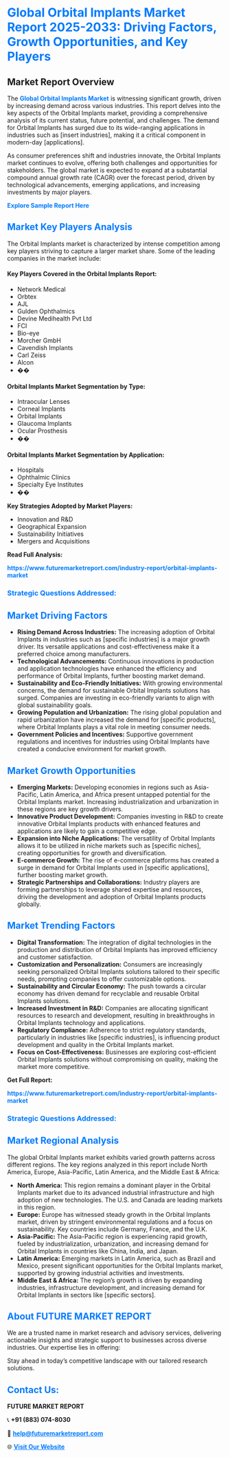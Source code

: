 <h1 style="color: #007BFF;">Global Orbital Implants Market Report 2025-2033: Driving Factors, Growth Opportunities, and Key Players</h1>

<section id="overview">
<h2>Market Report Overview</h2>
<p>The <a href="https://www.futuremarketreport.com/industry-report/orbital-implants-market" style="color: #007BFF; text-decoration: none;"><strong>Global Orbital Implants Market</strong></a> is witnessing significant growth, driven by increasing demand across various industries. This report delves into the key aspects of the Orbital Implants market, providing a comprehensive analysis of its current status, future potential, and challenges. The demand for Orbital Implants has surged due to its wide-ranging applications in industries such as [insert industries], making it a critical component in modern-day [applications].</p>
<p>As consumer preferences shift and industries innovate, the Orbital Implants market continues to evolve, offering both challenges and opportunities for stakeholders. The global market is expected to expand at a substantial compound annual growth rate (CAGR) over the forecast period, driven by technological advancements, emerging applications, and increasing investments by major players.</p>
</section>

<section id="overview">
<p><a href="https://www.futuremarketreport.com/request-sample/reportId=113663" style="color: #007BFF; text-decoration: none;"><strong>Explore Sample Report Here</strong></a></p>
</section>

<section id="key-players">
<h2 style="color: #007BFF;">Market Key Players Analysis</h2>
<p>The Orbital Implants market is characterized by intense competition among key players striving to capture a larger market share. Some of the leading companies in the market include:</p>
<h4>Key Players Covered in the Orbital Implants Report:</h4>
<ul><li>Network Medical</li><li>Orbtex</li><li>AJL</li><li>Gulden Ophthalmics</li><li>Devine Medihealth Pvt Ltd</li><li>FCI</li><li>Bio-eye</li><li>Morcher GmbH</li><li>Cavendish Implants</li><li>Carl Zeiss</li><li>Alcon</li><li>��</li></ul>
<h4>Orbital Implants Market Segmentation by Type:</h4>
<ul><li>Intraocular Lenses</li><li>Corneal Implants</li><li>Orbital Implants</li><li>Glaucoma Implants</li><li>Ocular Prosthesis</li><li>��</li></ul>

<h4>Orbital Implants Market Segmentation by Application:</h4>
<ul><li>Hospitals</li><li>Ophthalmic Clinics</li><li>Specialty Eye Institutes</li><li>��</li></ul>
<p><strong>Key Strategies Adopted by Market Players:</strong></p>
<ul>
<li>Innovation and R&D</li>
<li>Geographical Expansion</li>
<li>Sustainability Initiatives</li>
<li>Mergers and Acquisitions</li>
</ul>
</section>

<section>
<p><strong>Read Full Analysis: </strong></p><a href="https://www.futuremarketreport.com/industry-report/orbital-implants-market" style="color: #007BFF; text-decoration: none;"><strong>https://www.futuremarketreport.com/industry-report/orbital-implants-market</strong></a>
<h3 style="color: #007BFF;">Strategic Questions Addressed:</h3>
</section>

<section id="driving-factors">
<h2 style="color: #007BFF;">Market Driving Factors</h2>
<ul>
<li><strong>Rising Demand Across Industries:</strong> The increasing adoption of Orbital Implants in industries such as [specific industries] is a major growth driver. Its versatile applications and cost-effectiveness make it a preferred choice among manufacturers.</li>
<li><strong>Technological Advancements:</strong> Continuous innovations in production and application technologies have enhanced the efficiency and performance of Orbital Implants, further boosting market demand.</li>
<li><strong>Sustainability and Eco-Friendly Initiatives:</strong> With growing environmental concerns, the demand for sustainable Orbital Implants solutions has surged. Companies are investing in eco-friendly variants to align with global sustainability goals.</li>
<li><strong>Growing Population and Urbanization:</strong> The rising global population and rapid urbanization have increased the demand for [specific products], where Orbital Implants plays a vital role in meeting consumer needs.</li>
<li><strong>Government Policies and Incentives:</strong> Supportive government regulations and incentives for industries using Orbital Implants have created a conducive environment for market growth.</li>
</ul>
</section>

<section id="growth-opportunities">
<h2 style="color: #007BFF;">Market Growth Opportunities</h2>
<ul>
<li><strong>Emerging Markets:</strong> Developing economies in regions such as Asia-Pacific, Latin America, and Africa present untapped potential for the Orbital Implants market. Increasing industrialization and urbanization in these regions are key growth drivers.</li>
<li><strong>Innovative Product Development:</strong> Companies investing in R&D to create innovative Orbital Implants products with enhanced features and applications are likely to gain a competitive edge.</li>
<li><strong>Expansion into Niche Applications:</strong> The versatility of Orbital Implants allows it to be utilized in niche markets such as [specific niches], creating opportunities for growth and diversification.</li>
<li><strong>E-commerce Growth:</strong> The rise of e-commerce platforms has created a surge in demand for Orbital Implants used in [specific applications], further boosting market growth.</li>
<li><strong>Strategic Partnerships and Collaborations:</strong> Industry players are forming partnerships to leverage shared expertise and resources, driving the development and adoption of Orbital Implants products globally.</li>
</ul>
</section>

<section id="trending-factors">
<h2 style="color: #007BFF;">Market Trending Factors</h2>
<ul>
<li><strong>Digital Transformation:</strong> The integration of digital technologies in the production and distribution of Orbital Implants has improved efficiency and customer satisfaction.</li>
<li><strong>Customization and Personalization:</strong> Consumers are increasingly seeking personalized Orbital Implants solutions tailored to their specific needs, prompting companies to offer customizable options.</li>
<li><strong>Sustainability and Circular Economy:</strong> The push towards a circular economy has driven demand for recyclable and reusable Orbital Implants solutions.</li>
<li><strong>Increased Investment in R&D:</strong> Companies are allocating significant resources to research and development, resulting in breakthroughs in Orbital Implants technology and applications.</li>
<li><strong>Regulatory Compliance:</strong> Adherence to strict regulatory standards, particularly in industries like [specific industries], is influencing product development and quality in the Orbital Implants market.</li>
<li><strong>Focus on Cost-Effectiveness:</strong> Businesses are exploring cost-efficient Orbital Implants solutions without compromising on quality, making the market more competitive.</li>
</ul>
</section>

<section>
<p><strong>Get Full Report: </strong></p><a href="https://www.futuremarketreport.com/industry-report/orbital-implants-market" style="color: #007BFF; text-decoration: none;"><strong>https://www.futuremarketreport.com/industry-report/orbital-implants-market</strong></a>
<h3 style="color: #007BFF;">Strategic Questions Addressed:</h3>
</section>


<section id="regional-analysis">
<h2 style="color: #007BFF;">Market Regional Analysis</h2>
<p>The global Orbital Implants market exhibits varied growth patterns across different regions. The key regions analyzed in this report include North America, Europe, Asia-Pacific, Latin America, and the Middle East & Africa:</p>
<ul>
<li><strong>North America:</strong> This region remains a dominant player in the Orbital Implants market due to its advanced industrial infrastructure and high adoption of new technologies. The U.S. and Canada are leading markets in this region.</li>
<li><strong>Europe:</strong> Europe has witnessed steady growth in the Orbital Implants market, driven by stringent environmental regulations and a focus on sustainability. Key countries include Germany, France, and the U.K.</li>
<li><strong>Asia-Pacific:</strong> The Asia-Pacific region is experiencing rapid growth, fueled by industrialization, urbanization, and increasing demand for Orbital Implants in countries like China, India, and Japan.</li>
<li><strong>Latin America:</strong> Emerging markets in Latin America, such as Brazil and Mexico, present significant opportunities for the Orbital Implants market, supported by growing industrial activities and investments.</li>
<li><strong>Middle East & Africa:</strong> The region’s growth is driven by expanding industries, infrastructure development, and increasing demand for Orbital Implants in sectors like [specific sectors].</li>
</ul>
</section>

<footer>
<h2 style="color: #007BFF;">About FUTURE MARKET REPORT</h2>
<p>We are a trusted name in market research and advisory services, delivering actionable insights and strategic support to businesses across diverse industries. Our expertise lies in offering:</p>

<p>Stay ahead in today’s competitive landscape with our tailored research solutions.</p>

<h2 style="color: #007BFF;">Contact Us:</h2>
<p><strong>FUTURE MARKET REPORT</strong></p>
<p>📞 <strong>+91 (883) 074-8030</strong></p>
<p>📧 <strong><a href="mailto:help@futuremarketreport.com" style="color: #007BFF;">help@futuremarketreport.com</a></strong></p>
<p>🌐 <strong><a href="https://www.futuremarketreport.com/" style="color: #007BFF;">Visit Our Website</a></strong></p>
</footer>